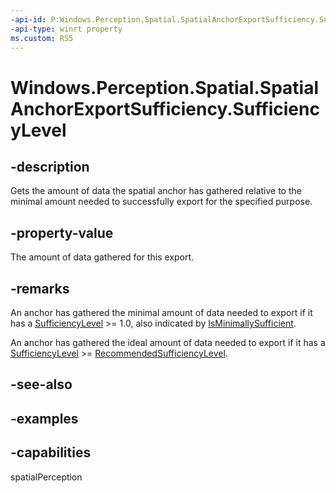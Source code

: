 ```yaml
---
-api-id: P:Windows.Perception.Spatial.SpatialAnchorExportSufficiency.SufficiencyLevel
-api-type: winrt property
ms.custom: RS5
---
```


<!-- Property syntax.
public double SufficiencyLevel { get; }
-->

# Windows.Perception.Spatial.SpatialAnchorExportSufficiency.SufficiencyLevel

## -description
Gets the amount of data the spatial anchor has gathered relative to the minimal amount needed to successfully export for the specified purpose.

## -property-value
The amount of data gathered for this export.

## -remarks
An anchor has gathered the minimal amount of data needed to export if it has a [SufficiencyLevel](spatialanchorexportsufficiency_sufficiencylevel.md) >= 1.0, also indicated by [IsMinimallySufficient](spatialanchorexportsufficiency_isminimallysufficient.md).

An anchor has gathered the ideal amount of data needed to export if it has a [SufficiencyLevel](spatialanchorexportsufficiency_sufficiencylevel.md) >= [RecommendedSufficiencyLevel](spatialanchorexportsufficiency_recommendedsufficiencylevel.md).

## -see-also

## -examples

## -capabilities
spatialPerception
